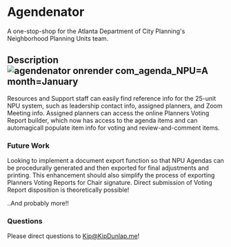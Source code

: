 # Agendenator

A one-stop-shop for the Atlanta Department of City Planning's Neighborhood Planning Units team. 

## Description![agendenator onrender com_agenda_NPU=A month=January](https://user-images.githubusercontent.com/88916382/224571269-f60a29ae-f6e2-48cc-86f9-d2924ebfd36a.png)


Resources and Support staff can easily find reference info for the 25-unit NPU system, such as leadership contact info, assigned planners, and Zoom Meeting info.
Assigned planners can access the online Planners Voting Report builder, which now has access to the agenda items and can automagicall populate item info for voting and review-and-comment items. 

### Future Work

Looking to implement a document export function so that NPU Agendas can be procedurally generated and then exported for final adjustments and printing.
This enhancement should also simplify the process of exporting Planners Voting Reports for Chair signature.
Direct submission of Voting Report disposition is theoretically possible!

..And probably more!!

### Questions

Please direct questions to Kip@KipDunlap.me!
